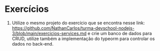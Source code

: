 # Exercícios

1) Utilize o mesmo projeto do exercício que se encontra nesse link: https://github.com/NathanCarlos/turma-devschool-nodejs-3/blob/main/exercicios-services.md e crie um banco de dados para CRUD, utilize também a implementação do typeorm para controlar os dados no back-end.
